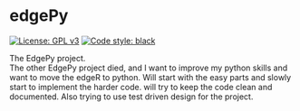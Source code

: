 # edgePy
[![License: GPL v3](https://img.shields.io/badge/License-GPLv3-blue.svg)](https://www.gnu.org/licenses/gpl-3.0)
[![Code style: black](https://img.shields.io/badge/code%20style-black-000000.svg)](https://github.com/psf/black)

The EdgePy project.\
The other EdgePy project died, and I want to improve my python skills and want to move the edgeR to python. 
Will start with the easy parts and slowly start to implement the harder code.
will try to keep the code clean and documented. Also trying to use test driven design for the project.


